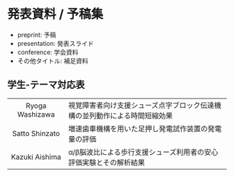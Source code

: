 # 発表資料 / 予稿集

- preprint: 予稿
- presentation: 発表スライド
- conference: 学会資料
- その他タイトル: 補足資料

## 学生-テーマ対応表
|         |     |
|   :-:   | --- |
| Ryoga Washizawa | 視覚障害者向け支援シューズ点字ブロック伝達機構の並列動作による時間短縮効果 |
| Satto Shinzato | 増速歯車機構を用いた足押し発電試作装置の発電量の評価 |
| Kazuki Aishima | α/β脳波比による歩行支援シューズ利用者の安心評価実験とその解析結果 |
